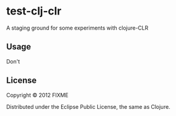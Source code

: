 # test-clj-clr

A staging ground for some experiments with clojure-CLR

## Usage

Don't

## License

Copyright © 2012 FIXME

Distributed under the Eclipse Public License, the same as Clojure.

